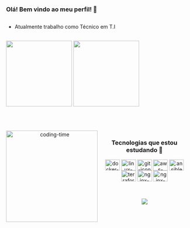 
### Olá! Bem vindo ao meu perfil! 🐧

##
- Atualmente trabalho como Técnico em T.I
##  
<div>
 
  <img height="180em" src="https://github-readme-stats.vercel.app/api?username=daantascaio&show_icons=true&theme=github_dark&include_all_commits=true&count_private=true"/>
  <img height="180em" src="https://github-readme-stats.vercel.app/api/top-langs/?username=daantascaio&layout=compact&langs_count=16&theme=github_dark"/>
</div>
<br/>


##

<div  align="center"> 
  <div style="display: inline_block"><br>
    <img align="left" height="250" alt="coding-time" src="https://ph-files.imgix.net/1ba40d54-9db2-4cac-9b5f-7c68fc51ca07.gif?fm=webm&w=200&h=160&crop=max&dpr=2#t=0.001)">
    <h3 align="center">Tecnologias que estou estudando 📁</h3>
    <img align="center" height="30" width="40" alt="docker-icon"  src="https://cdn.jsdelivr.net/gh/devicons/devicon/icons/docker/docker-plain.svg">
    <img align="center" height="30" width="40" alt="linux-icon" src="https://cdn.jsdelivr.net/gh/devicons/devicon/icons/linux/linux-original.svg">
    <img align="center" height="30" width="40" alt="git-icon" src="https://cdn.jsdelivr.net/gh/devicons/devicon/icons/git/git-plain.svg">
    <img align="center" height="30" width="40" alt="aws-icon" src="https://cdn.jsdelivr.net/gh/devicons/devicon/icons/amazonwebservices/amazonwebservices-original.svg">
    <img align="center" height="30" width="40" alt="ansible-icon" src="https://cdn.jsdelivr.net/gh/devicons/devicon/icons/ansible/ansible-original.svg">
    <img align="center" height="30" width="40" alt="terraform-icon" src="https://cdn.jsdelivr.net/gh/devicons/devicon/icons/terraform/terraform-original.svg">
    <img align="center" height="30" width="40" alt="nginx-icon" src="https://cdn.jsdelivr.net/gh/devicons/devicon/icons/nginx/nginx-original.svg"> 
    <img align="center" height="30" width="40" alt="nginx-icon" src="https://cdn.jsdelivr.net/gh/devicons/devicon/icons/python/python-original.svg" />
          
  </div>

  <br/>

##
      
<div> 
  <a href="https://www.linkedin.com/in/caio-dantas-2a0652228" target="_blank"><img src="https://img.shields.io/badge/-LinkedIn-%230077B5?style=for-the-badge&logo=linkedin&logoColor=white" target="_blank"></a>  
</div>
  

